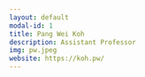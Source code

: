 ```yaml
---
layout: default
modal-id: 1
title: Pang Wei Koh
description: Assistant Professor
img: pw.jpeg
website: https://koh.pw/
---
```

